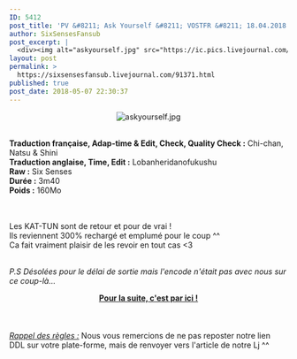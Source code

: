 ```yaml
---
ID: 5412
post_title: 'PV &#8211; Ask Yourself &#8211; VOSTFR &#8211; 18.04.2018'
author: SixSensesFansub
post_excerpt: |
  <div><img alt="askyourself.jpg" src="https://ic.pics.livejournal.com/sixsensesfansub/28580493/91749/91749_original.jpg" title="askyourself.jpg"></div><p><br><b>Traduction fran&ccedil;aise, Adap-time &amp; Edit, Check, Quality Check :</b> Chi-chan, Natsu &amp; Shini<br><b>Traduction anglaise, Time, Edit :</b> Lobanheridanofukushu<br><b>Raw :</b> Six Senses<br><b>Dur&eacute;e :</b> 3m40<br><b>Poids :</b> 160Mo<br><br></p><p><br>Les KAT-TUN sont de retour et pour de vrai !<br>Ils reviennent 300% recharg&eacute; et emplum&eacute; pour le coup ^^<br>Ca fait vraiment plaisir de les revoir en tout cas &lt;3</p><p><br><i>P.S D&eacute;sol&eacute;es pour le d&eacute;lai de sortie mais l'encode n'&eacute;tait pas avec nous sur ce coup-l&agrave;...</i></p><p></p><p></p><div><u><a href="http://six-senses.actifforum.com/t7935-pv-ask-yourself-vostfr-18-05-2018#69667" rel="nofollow"><b>Pour la suite, c'est par ici !</b></a></u></div><br><br><br><u><i>Rappel des r&egrave;gles :</i></u> Nous vous remercions de ne pas reposter notre lien DDL sur votre plate-forme, mais de renvoyer vers l'article de notre Lj ^^
layout: post
permalink: >
  https://sixsensesfansub.livejournal.com/91371.html
published: true
post_date: 2018-05-07 22:30:37
---
```

<div style="text-align:center"><img alt="askyourself.jpg" src="https://united-subs.dearclouds.com/wp-content/uploads/2018/05/0c7eb2b26cdce5bb31fa0aabd0473881.jpg" title="askyourself.jpg" /></div><p><br /><b>Traduction fran&ccedil;aise, Adap-time &amp; Edit, Check, Quality Check :</b> Chi-chan, Natsu &amp; Shini<br /><b>Traduction anglaise, Time, Edit :</b> Lobanheridanofukushu<br /><b>Raw :</b> Six Senses<br /><b>Dur&eacute;e :</b> 3m40<br /><b>Poids :</b> 160Mo<br /><br /></p><p><br />Les KAT-TUN sont de retour et pour de vrai !<br />Ils reviennent 300% recharg&eacute; et emplum&eacute; pour le coup ^^<br />Ca fait vraiment plaisir de les revoir en tout cas &lt;3</p><p><br /><i>P.S D&eacute;sol&eacute;es pour le d&eacute;lai de sortie mais l&#39;encode n&#39;&eacute;tait pas avec nous sur ce coup-l&agrave;...</i></p><p></p><p></p><div style="text-align:center"><u><a href="http://six-senses.actifforum.com/t7935-pv-ask-yourself-vostfr-18-05-2018#69667" rel="nofollow"><b>Pour la suite, c&#39;est par ici !</b></a></u></div><br /><br /><br /><u><i>Rappel des r&egrave;gles :</i></u> Nous vous remercions de ne pas reposter notre lien DDL sur votre plate-forme, mais de renvoyer vers l&#39;article de notre Lj ^^